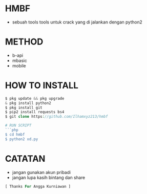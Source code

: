 # HMBF
* sebuah tools tools untuk crack yang di jalankan dengan python2

# METHOD 
* b-api
* mbasic
* mobile

# HOW TO INSTALL
```php
$ pkg update && pkg upgrade
& pkg install python2
$ pkg install git
$ pip2 install requests bs4
$ git clone https://github.com/Ilhamxyz213/hmbf

# RUN SCRIPT
```php
$ cd hmbf
$ python2 xd.py
```

# CATATAN

* jangan gunakan akun pribadi
* jangan lupa kasih bintang dan share

```php
[ Thanks For Angga Kurniawan ]
```
